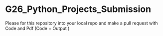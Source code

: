 # G26_Python_Projects_Submission

Please for this repository into your local repo and make a pull request with Code and Pdf (Code + Output )

